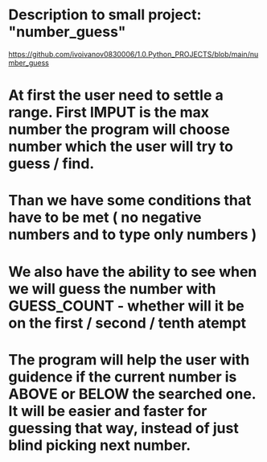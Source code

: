 # Description to small project: "number_guess"
https://github.com/ivoivanov0830006/1.0.Python_PROJECTS/blob/main/number_guess
   
# At first the user need to settle a range. First IMPUT is the max number the program will choose number which the user will try to guess / find. 

# Than we have some conditions that have to be met ( no negative numbers and to type only numbers )

# We also have the ability to see when we will guess the number with GUESS_COUNT - whether will it be on the first / second / tenth atempt 

# The program will help the user with guidence if the current number is ABOVE or BELOW the searched one. It will be easier and faster for guessing that way, instead of just blind picking next number.
